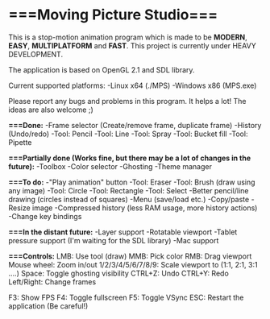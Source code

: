 <h1><b>===Moving Picture Studio===</b></h1>

This is a stop-motion animation program which is made to be <b>MODERN</b>, <b>EASY</b>, <b>MULTIPLATFORM</b> and <b>FAST</b>.
This project is currently under HEAVY DEVELOPMENT.

The application is based on OpenGL 2.1 and SDL library.

Current supported platforms:
	-Linux x64  (./MPS)
	-Windows x86  (MPS.exe)
	
Please report any bugs and problems in this program. It helps a lot!
The ideas are also welcome ;)

<b>===Done:</b>
-Frame selector (Create/remove frame, duplicate frame)
-History (Undo/redo)
-Tool: Pencil
-Tool: Line
-Tool: Spray
-Tool: Bucket fill
-Tool: Pipette

<b>===Partially done (Works fine, but there may be a lot of changes in the future):</b>
-Toolbox
-Color selector
-Ghosting
-Theme manager

<b>===To do:</b>
-"Play animation" button
-Tool: Eraser
-Tool: Brush (draw using any image)
-Tool: Circle
-Tool: Rectangle
-Tool: Select
-Better pencil/line drawing (circles instead of squares)
-Menu (save/load etc.)
-Copy/paste
-Resize image
-Compressed history (less RAM usage, more history actions)
-Change key bindings

<b>===In the distant future:</b>
-Layer support
-Rotatable viewport
-Tablet pressure support (I'm waiting for the SDL library)
-Mac support


<b>===Controls:</b>
LMB: Use tool (draw)
MMB: Pick color
RMB: Drag viewport
Mouse wheel: Zoom in/out
1/2/3/4/5/6/7/8/9: Scale viewport to (1:1, 2:1, 3:1 ....)
Space: Toggle ghosting visibility
CTRL+Z: Undo
CTRL+Y: Redo
Left/Right: Change frames

F3: Show FPS
F4: Toggle fullscreen
F5: Toggle VSync
ESC: Restart the application (Be careful!)

